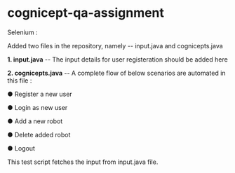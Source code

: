 # cognicept-qa-assignment
Selenium :

Added two files in the repository, namely  --  input.java and cognicepts.java

**1. input.java**  --  The input details for user registeration should be added here

**2. cognicepts.java**  --  A complete flow of below scenarios are automated in this file :

● Register a new user

● Login as new user

● Add a new robot

● Delete added robot

● Logout

This test script fetches the input from input.java file.


